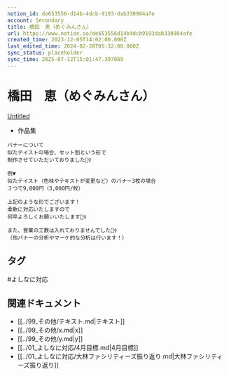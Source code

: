 ```yaml
---
notion_id: de653556-d14b-4dcb-9193-dab330904afe
account: Secondary
title: 橋田　恵（めぐみんさん）
url: https://www.notion.so/de653556d14b4dcb9193dab330904afe
created_time: 2023-12-05T14:02:00.000Z
last_edited_time: 2024-02-28T05:32:00.000Z
sync_status: placeholder
sync_time: 2025-07-12T15:01:47.397089
---
```

# 橋田　恵（めぐみんさん）

[Untitled](https://www.notion.so/66ed20117eb84a3a9ec0d38db737e59d) 
- 作品集
```plain text
バナーについて
似たテイストの場合、セット割という形で
制作させていただいておりました🙇‍♀️

例▼
似たテイスト（色味やテキストが変更など）のバナー3枚の場合
３つで9,000円（3,000円/枚）

上記のような形でございます！
柔軟に対応いたしますので
何卒よろしくお願いいたします🙇‍♀️

また、営業の工数は入れておりませんでした🙇‍♀️
（他バナーの分析やマーケ的な分析は行います！）
```

## タグ

#よしなに対応 

## 関連ドキュメント

- [[../99_その他/テキスト.md|テキスト]]
- [[../99_その他/x.md|x]]
- [[../99_その他/y.md|y]]
- [[../01_よしなに対応/4月目標.md|4月目標]]
- [[../01_よしなに対応/大林ファシリティーズ振り返り.md|大林ファシリティーズ振り返り]]
